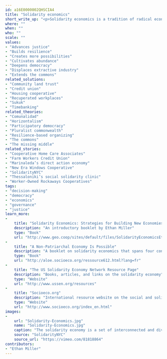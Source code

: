 ```yaml
---
id: a16E0000002QHSCIA4
title: "Solidarity economics"
short_write_up: "<p>Solidarity economics is a tradition of radical economic theory and organizing practice that originated in Latin America in the mid 1980s. Embracing a belief that people are deeply creative and capable of developing their own solutions, it rejects one-size-fits-all economic blueprints and instead seeks to identify existing diverse instances of liberatory livelihood practice, linking them together in mutually supportive networks. Solidarity economics draws on elements from utopian socialism, anarchism, non-statist Marxism, cooperativism, and pedagogy for liberation. It proposes that instead of “waiting for the revolution,” we can do this work now, building “solidarity chains” linking value-resonant livelihood practices — simultaneously challenging our dependence on exploitative economic relations while replacing them with forms of creative solidarity.</p>"
where: ""
when: ""
who: ""
scale: ""
values:
- "Advances justice"
- "Builds resilience"
- "Creates more possibilities"
- "Cultivates abundance"
- "Deepens democracy"
- "Displaces extractive industry"
- "Extends the commons"
related_solutions:
- "Community land trust"
- "Credit union"
- "Housing cooperative"
- "Recuperated workplaces"
- "Sukuk"
- "Timebanking"
related_theories:
- "Comunalidad"
- "Horizontalism"
- "Participatory democracy"
- "Pluralist commonwealth"
- "Resilience-based organizing"
- "The commons"
- "The missing middle"
related_stories:
- "Cooperative Home Care Associates"
- "Farm Workers Credit Union"
- "Marinaleda’s direct action economy"
- "New Era Windows Cooperative"
- "SolidarityNYC"
- "Thessaloniki’s social solidarity clinic"
- "Worker-Owned Rockaways Cooperatives"
tags:
- "decision-making"
- "democracy"
- "economics"
- "governance"
- "justice"
learn_more:
-
    title: "Solidarity Economics: Strategies for Building New Economies"
    description: "An introductory booklet by Ethan Miller"
    type: "Book"
    url: "http://www.geo.coop/sites/default/files/SolidarityEconomicsEthanMiller.pdf"
-
    title: "A Non-Patriarchal Economy Is Possible"
    description: "A booklet on solidarity economics that spans four continents"
    type: "Book"
    url: "http://aloe.socioeco.org/ressource612.html?lang=fr"
-
    title: "The US Solidarity Economy Network Resource Page"
    description: "Books, articles, and links on the solidarity economy"
    type: "Website"
    url: "http://www.ussen.org/resources"
-
    title: "Socioeco.org"
    description: "International resource website on the social and solidarity economy"
    type: "Website"
    url: "http://www.socioeco.org/index_en.html"
images:
-
    url: "Solidarity-Economics.jpg"
    name: "Solidarity-Economics.jpg"
    caption: "The solidarity economy is a set of interconnected and diverse ways of generating livelihoods."
    source: "SolidarityNYC"
    source_url: "https://vimeo.com/81818864"
contributors:
- "Ethan Miller"
---
```

